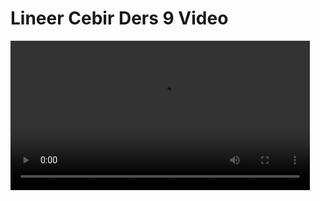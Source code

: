 # Lineer Cebir Ders 9 Video

<video width="95%" controls>
    <source src="https://drive.google.com/uc?export=view&id=1oxF2zQrSMgTu5TcHBXVyW9T6YaOacBbu" type='video/mp4'>
</video>
